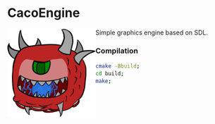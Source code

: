 # CacoEngine

<img align="left" src="assets/logo.png" alt="logo" style="height: 200px; width : 200px; align: left;"/>

Simple graphics engine based on SDL.



### Compilation

```bash
cmake -Bbuild;
cd build;
make;
```

​	

